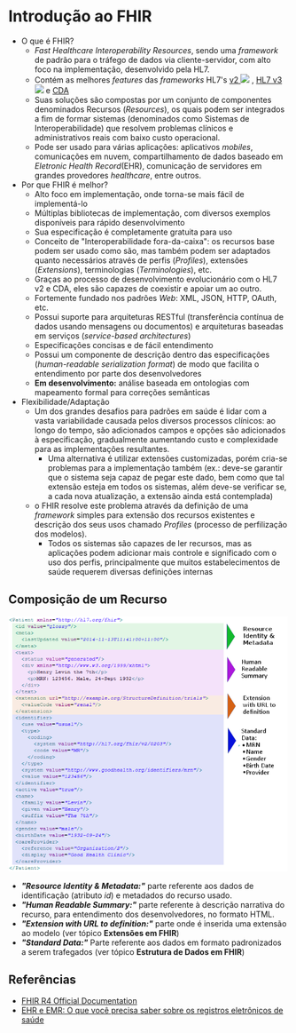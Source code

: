 # Introdução ao FHIR

* O que é FHIR?
	* *Fast Healthcare Interoperability Resources*, sendo uma *framework* de padrão para o tráfego de dados via cliente-servidor, com alto foco na implementação, desenvolvido pela HL7.
	* Contém as melhores *features* das *frameworks* HL7's [v2 ![](http://hl7.org/fhir/R4/external.png)](http://www.hl7.org/implement/standards/product_brief.cfm?product_id=185) , [HL7 v3 ![](http://hl7.org/fhir/R4/external.png)](https://www.hl7.org/implement/standards/product_brief.cfm?product_id=186) e [CDA](http://www.hl7.org/implement/standards/product_brief.cfm?product_id=7)
	* Suas soluções são compostas por um conjunto de componentes denominados Recursos (*Resources*), os quais podem ser integrados a fim de formar sistemas (denominados como Sistemas de Interoperabilidade) que resolvem problemas clínicos e administrativos reais com baixo custo operacional. 
	* Pode ser usado para várias aplicações: aplicativos *mobiles*, comunicações em nuvem, compartilhamento de dados baseado em *Eletronic Health Record*(EHR), comunicação de servidores em grandes provedores *healthcare*, entre outros. 
* Por que FHIR é melhor?
	* Alto foco em implementação, onde torna-se mais fácil de implementá-lo
	* Múltiplas bibliotecas de implementação, com diversos exemplos disponíveis para rápido desenvolvimento
	* Sua especificação é completamente gratuita para uso
	* Conceito de "Interoperabilidade fora-da-caixa": os recursos base podem ser usado como são, mas também podem ser adaptados quanto necessários através de perfis (*Profiles*), extensões (*Extensions*), terminologias (*Terminologies*), etc.
	* Graças ao processo de desenvolvimento evolucionário com o HL7 v2 e CDA, eles são capazes de coexistir e apoiar um ao outro.
	* Fortemente fundado nos padrões *Web*: XML, JSON, HTTP, OAuth, etc.
	* Possui suporte para arquiteturas RESTful (transferência contínua de dados usando mensagens ou documentos) e arquiteturas baseadas em serviços (*service-based architectures*)
	* Especificações concisas e de fácil entendimento
	* Possui um componente de descrição dentro das especificações (*human-readable serialization format*) de modo que facilita o entendimento por parte dos desenvolvedores 
	* **Em desenvolvimento:** análise baseada em ontologias com mapeamento formal para correções semânticas
* Flexibilidade/Adaptação
	* Um dos grandes desafios para padrões em saúde é lidar com a vasta variabilidade causada pelos diversos processos clínicos: ao longo do tempo, são adicionados campos e opções são adicionados à especificação, gradualmente aumentando custo e complexidade para as implementações resultantes.
		* Uma alternativa é utilizar extensões customizadas, porém cria-se problemas para a implementação também (ex.: deve-se garantir que o sistema seja capaz de pegar este dado, bem como que tal extensão esteja em todos os sistemas, além deve-se verificar se, a cada nova atualização, a extensão ainda está contemplada)
	* o FHIR resolve este problema através da definição de uma *framework* simples para extensão dos recursos existentes e descrição dos seus usos chamado *Profiles* (processo de perfilização dos modelos). 
		* Todos os sistemas são capazes de ler recursos, mas as aplicações podem adicionar mais controle e significado com o uso dos perfis, principalmente que muitos estabelecimentos de saúde requerem diversas definições internas

## Composição de um Recurso
 
 ![Exemplo de registro de Paciente](./images/patient_resource_example.png)
* ***"Resource Identity & Metadata:"*** parte referente aos dados de identificação  (atributo *id*) e metadados do recurso usado.
* ***"Human Readable Summary:"*** parte referente à descrição narrativa do recurso, para entendimento dos desenvolvedores, no formato HTML.
* ***"Extension with URL to definition:"*** parte onde é inserida uma extensão ao modelo (ver tópico **Extensões em FHIR**)
* ***"Standard Data:"*** Parte referente aos dados em formato padronizados a serem trafegados (ver tópico **Estrutura de Dados em FHIR**)

## Referências

* [FHIR R4 Official Documentation](http://hl7.org/fhir/R4/index.html)
* [EHR e EMR: O que você precisa saber sobre os registros eletrônicos de saúde](https://prontuarioverde.com.br/blog/medicina/ehr-e-emr/)